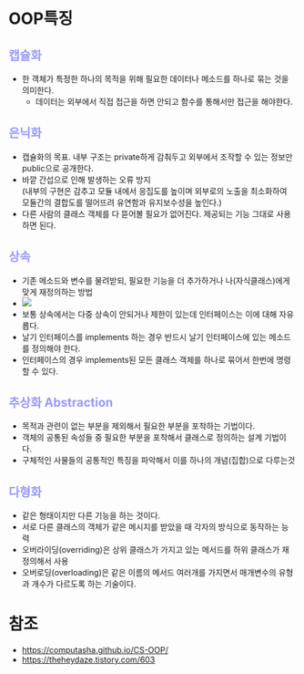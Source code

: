 # OOP특징
## __<span style="color:#9999ff">캡슐화</span>__
- 한 객체가 특정한 하나의 목적을 위해 필요한 데이터나 메소드를 하나로 묶는 것을 의미한다.
  - 데이터는 외부에서 직접 접근을 하면 안되고 함수를 통해서만 접근을 해야한다.
## __<span style="color:#9999ff">은닉화</span>__
- 캡슐화의 목표. 내부 구조는 private하게 감춰두고 외부에서 조작할 수 있는 정보만 public으로 공개한다.
- 바깥 간섭으로 인해 발생하는 오류 방지</br>(내부의 구현은 감추고 모듈 내에서 응집도를 높이며 외부로의 노출을 최소화하여 모듈간의 결합도를 떨어뜨려 유연함과 유지보수성을 높인다.)
- 다른 사람의 클래스 객체를 다 뜯어볼 필요가 없어진다. 제공되는 기능 그대로 사용하면 된다.
## __<span style="color:#9999ff">상속</span>__
- 기존 메소드와 변수를 물려받되, 필요한 기능을 더 추가하거나 나(자식클래스)에게 맞게 재정의하는 방법
- ![](https://computasha.github.io/static/7abbb433459f6103db01f9f9a8937ad5/37523/inheritance-interface.png)
- 보통 상속에서는 다중 상속이 안되거나 제한이 있는데 인터페이스는 이에 대해 자유롭다.
- 날기 인터페이스를 implements 하는 경우 반드시 날기 인터페이스에 있는 메소드를 정의해야 한다.
- 인터페이스의 경우 implements된 모든 클래스 객체를 하나로 묶어서 한번에 명령할 수 있다.

## __<span style="color:#9999ff">추상화 Abstraction</span>__
- 목적과 관련이 없는 부분을 제외해서 필요한 부분을 포착하는 기법이다.
- 객체의 공통된 속성들 중 필요한 부분을 포착해서 클래스로 정의하는 설계 기법이다.
- 구체적인 사물들의 공통적인 특징을 파악해서 이를 하나의 개념(집합)으로 다루는것
  
## __<span style="color:#9999ff">다형화</span>__
- 같은 형태이지만 다른 기능을 하는 것이다.
- 서로 다른 클래스의 객체가 같은 메시지를 받았을 때 각자의 방식으로 동작하는 능력
- 오버라이딩(overriding)은 상위 클래스가 가지고 있는 메서드를 하위 클래스가 재정의해서 사용
- 오버로딩(overloading)은 같은 이름의 메서드 여러개를 가지면서 매개변수의 유형과 개수가 다르도록 하는 기술이다.
# 참조
- https://computasha.github.io/CS-OOP/
- https://theheydaze.tistory.com/603